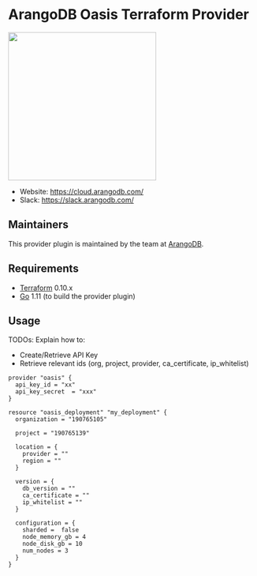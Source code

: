 ArangoDB Oasis Terraform Provider
==================

<img src="https://cloud.arangodb.com/static/media/cloud.5973146f.svg" width="300px">

- Website: https://cloud.arangodb.com/
- Slack: https://slack.arangodb.com/


Maintainers
-----------

This provider plugin is maintained by the team at [ArangoDB](https://www.arangodb.com/).


Requirements
------------

-	[Terraform](https://www.terraform.io/downloads.html) 0.10.x
-	[Go](https://golang.org/doc/install) 1.11 (to build the provider plugin)

Usage
---------------------
TODOs:
Explain how to:
* Create/Retrieve API Key
* Retrieve relevant ids (org, project, provider, ca_certificate, ip_whitelist)

```
provider "oasis" {
  api_key_id = "xx"
  api_key_secret  = "xxx"
}

resource "oasis_deployment" "my_deployment" {
  organization = "190765105"

  project = "190765139"

  location = {
    provider = ""
    region = ""
  }

  version = {
    db_version = ""
    ca_certificate = ""
    ip_whitelist = ""
  }

  configuration = {
    sharded =  false
    node_memory_gb = 4
    node_disk_gb = 10
    num_nodes = 3
  }
}


```


